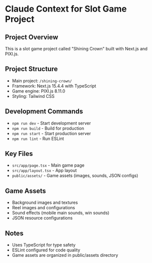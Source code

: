 # Claude Context for Slot Game Project

## Project Overview
This is a slot game project called "Shining Crown" built with Next.js and PIXI.js.

## Project Structure
- Main project: `/shining-crown/`
- Framework: Next.js 15.4.4 with TypeScript
- Game engine: PIXI.js 8.11.0
- Styling: Tailwind CSS

## Development Commands
- `npm run dev` - Start development server
- `npm run build` - Build for production
- `npm run start` - Start production server
- `npm run lint` - Run ESLint

## Key Files
- `src/app/page.tsx` - Main game page
- `src/app/layout.tsx` - App layout
- `public/assets/` - Game assets (images, sounds, JSON configs)

## Game Assets
- Background images and textures
- Reel images and configurations
- Sound effects (mobile main sounds, win sounds)
- JSON resource configurations

## Notes
- Uses TypeScript for type safety
- ESLint configured for code quality
- Game assets are organized in public/assets directory